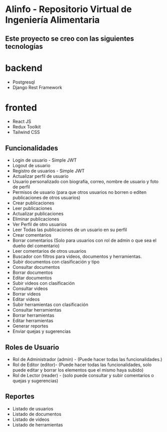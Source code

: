 # Alinfo - Repositorio Virtual de Ingeniería Alimentaria

## Este proyecto se creo con las siguientes tecnologías

# backend

- Postgresql
- Django Rest Framework

# fronted

- React JS
- Redux Toolkit
- Tailwind CSS

## Funcionalidades

- Login de usuario - Simple JWT
- Logout de usuario
- Registro de usuarios - Simple JWT
- Actualizar perfil de usuario
- Usuario personalizado con biografía, correo, nombre de usuario y foto de perfil
- Permisos de usuario (para que otros usuarios no borren o editen publicaciones de otros usuarios)
- Crear publicaciones
- Leer publicaciones
- Actualizar publicaciones
- Eliminar publicaciones
- Ver Perfil de otro usuarios
- Leer Todas las publicaciones de un usuario en su perfil
- Crear comentarios
- Borrar comentarios (Solo para usuarios con rol de admin o que sea el dueño del comentario)
- Leer comentarios de otros usuarios
- Buscador con filtros para videos, documentos y herramientas.
- Subir documentos con clasificación y tipo
- Consultar documentos
- Borrar documentos
- Editar documentos
- Subir videos con clasificación
- Consultar videos
- Borrar videos
- Editar videos
- Subir herramientas con clasificación
- Consultar herramientas
- Borrar herramientas
- Editar herramientas
- Generar reportes
- Enviar quejas y sugerencias

## Roles de Usuario

- Rol de Administrador (admin) - (Puede hacer todas las funcionalidades.)
- Rol de Editor (editor)- (Puede hacer todas las funcionalidades, solo puede editar y borrar los elementos que el mismo haya subido)
- Rol de Lector (reader) - (solo puede consultar y subir comentarios o quejas y sugerencias)

## Reportes

- Listado de usuarios
- Listado de documentos
- Listado de videos
- Listado de herramientas




